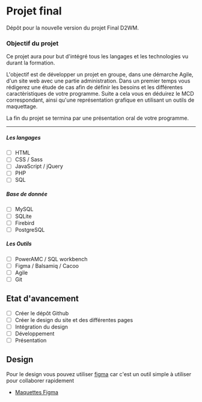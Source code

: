 # Projet final

Dépôt pour la nouvelle version du projet Final D2WM. 

### Objectif du projet

Ce projet aura pour but d'intégré tous les langages et les technologies vu durant la formation.

L'objectif est de développer un projet en groupe, dans une démarche Agile, d'un site web avec une partie administration. 
Dans un premier temps vous rédigerez une étude de cas afin de définir les besoins et les différentes caractèristiques de votre programme.
Suite a cela vous en déduirez le MCD correspondant, ainsi qu'une représentation grafique en utilisant un outils de maquettage.


La fin du projet se termina par une présentation oral de votre programme.   
***  

##### Les langages
- [ ] HTML
- [ ] CSS / Sass
- [ ] JavaScript / jQuery
- [ ] PHP
- [ ] SQL

##### Base de donnée
- [ ] MySQL
- [ ] SQLite
- [ ] Firebird
- [ ] PostgreSQL

##### Les Outils
- [ ] PowerAMC / SQL workbench
- [ ] Figma / Balsamiq / Cacoo
- [ ] Agile
- [ ] Git

## Etat d'avancement
- [ ] Créer le dépôt Github
- [ ] Créer le design du site et des différentes pages
- [ ] Intégration du design 
- [ ] Développement
- [ ] Présentation

## Design 

Pour le design vous pouvez utiliser [figma](https://www.figma.com/) car c'est un outil simple à utiliser pour collaborer rapidement

- [Maquettes Figma](https://www.figma.com/file/v5V881pn487VKmSg5R7deW/ProjetFinal)


